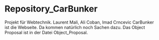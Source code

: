 # Repository_CarBunker
Projekt für Webtechnik. Laurent Mali, Ali Coban, Imad Crncevic
CarBunker ist die Webseite. Da kommen natürlich noch Sachen dazu. Das Object Proposal ist in der Datei Object_Proposal.
